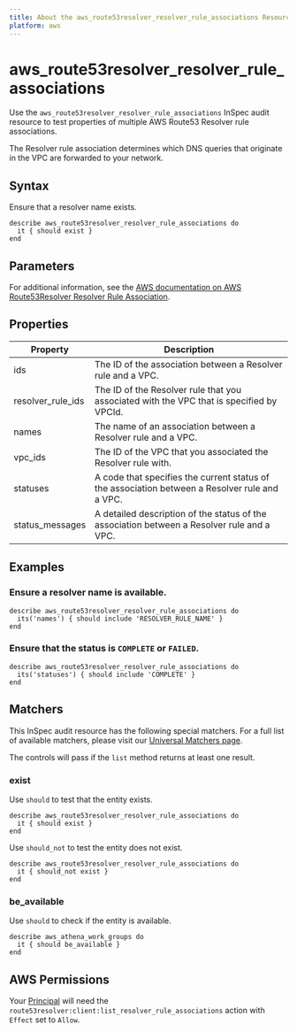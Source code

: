```yaml
---
title: About the aws_route53resolver_resolver_rule_associations Resource
platform: aws
---
```


# aws\_route53resolver\_resolver\_rule\_associations

Use the `aws_route53resolver_resolver_rule_associations` InSpec audit resource to test properties of multiple AWS Route53 Resolver rule associations.

The Resolver rule association determines which DNS queries that originate in the VPC are forwarded to your network.

## Syntax

Ensure that a resolver name exists.

    describe aws_route53resolver_resolver_rule_associations do
      it { should exist }
    end

## Parameters

For additional information, see the [AWS documentation on AWS Route53Resolver Resolver Rule Association](https://docs.aws.amazon.com/AWSCloudFormation/latest/UserGuide/aws-resource-route53resolver-resolverruleassociation.html).

## Properties

| Property | Description|
| --- | --- |
| ids | The ID of the association between a Resolver rule and a VPC. |
| resolver_rule_ids | The ID of the Resolver rule that you associated with the VPC that is specified by VPCId. |
| names | The name of an association between a Resolver rule and a VPC. |
| vpc_ids | The ID of the VPC that you associated the Resolver rule with. |
| statuses | A code that specifies the current status of the association between a Resolver rule and a VPC. |
| status_messages | A detailed description of the status of the association between a Resolver rule and a VPC. |

## Examples

### Ensure a resolver name is available.

    describe aws_route53resolver_resolver_rule_associations do
      its('names') { should include 'RESOLVER_RULE_NAME' }
    end

### Ensure that the status is `COMPLETE` or `FAILED`.

    describe aws_route53resolver_resolver_rule_associations do
      its('statuses') { should include 'COMPLETE' }
    end

## Matchers

This InSpec audit resource has the following special matchers. For a full list of available matchers, please visit our [Universal Matchers page](https://www.inspec.io/docs/reference/matchers/).

The controls will pass if the `list` method returns at least one result.

### exist

Use `should` to test that the entity exists.

    describe aws_route53resolver_resolver_rule_associations do
      it { should exist }
    end

Use `should_not` to test the entity does not exist.
      
    describe aws_route53resolver_resolver_rule_associations do
      it { should_not exist }
    end

### be_available

Use `should` to check if the entity is available.

    describe aws_athena_work_groups do
      it { should be_available }
    end

## AWS Permissions

Your [Principal](https://docs.aws.amazon.com/IAM/latest/UserGuide/intro-structure.html#intro-structure-principal) will need the `route53resolver:client:list_resolver_rule_associations` action with `Effect` set to `Allow`.
